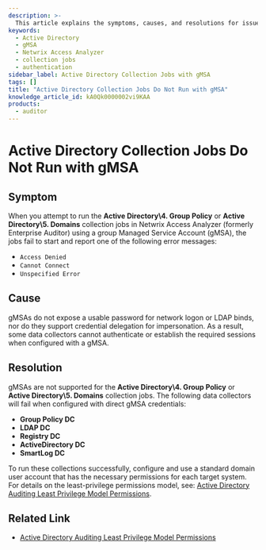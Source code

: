 ```yaml
---
description: >-
  This article explains the symptoms, causes, and resolutions for issues related to running Active Directory collection jobs with group Managed Service Accounts (gMSA) in Netwrix Access Analyzer.
keywords:
  - Active Directory
  - gMSA
  - Netwrix Access Analyzer
  - collection jobs
  - authentication
sidebar_label: Active Directory Collection Jobs with gMSA
tags: []
title: "Active Directory Collection Jobs Do Not Run with gMSA"
knowledge_article_id: kA0Qk0000002vi9KAA
products:
  - auditor
---
```


# Active Directory Collection Jobs Do Not Run with gMSA

## Symptom

When you attempt to run the **Active Directory\4. Group Policy** or **Active Directory\5. Domains** collection jobs in Netwrix Access Analyzer (formerly Enterprise Auditor) using a group Managed Service Account (gMSA), the jobs fail to start and report one of the following error messages:

- `Access Denied`
- `Cannot Connect`
- `Unspecified Error`

## Cause

gMSAs do not expose a usable password for network logon or LDAP binds, nor do they support credential delegation for impersonation. As a result, some data collectors cannot authenticate or establish the required sessions when configured with a gMSA.

## Resolution

gMSAs are not supported for the **Active Directory\4. Group Policy** or **Active Directory\5. Domains** collection jobs. The following data collectors will fail when configured with direct gMSA credentials:

- **Group Policy DC**
- **LDAP DC**
- **Registry DC**
- **ActiveDirectory DC**
- **SmartLog DC**

To run these collections successfully, configure and use a standard domain user account that has the necessary permissions for each target system. For details on the least-privilege permissions model, see: [Active Directory Auditing Least Privilege Model Permissions](https://docs.netwrix.com/docs/accessanalyzer/12_0).

## Related Link

- [Active Directory Auditing Least Privilege Model Permissions](https://docs.netwrix.com/docs/accessanalyzer/12_0)